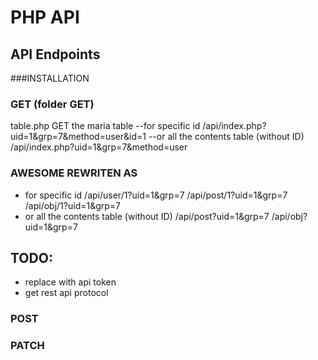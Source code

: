 # PHP API
## API Endpoints

###INSTALLATION

### GET (folder GET) 
table.php GET the maria table 
--for specific id 
/api/index.php?uid=1&grp=7&method=user&id=1
--or all the contents table (without ID)
/api/index.php?uid=1&grp=7&method=user

### AWESOME REWRITEN AS

- for specific id
/api/user/1?uid=1&grp=7
/api/post/1?uid=1&grp=7
/api/obj/1?uid=1&grp=7
- or all the contents table (without ID)
/api/post?uid=1&grp=7
/api/obj?uid=1&grp=7

## TODO:
- replace with api token 
- get rest api protocol


### POST


### PATCH